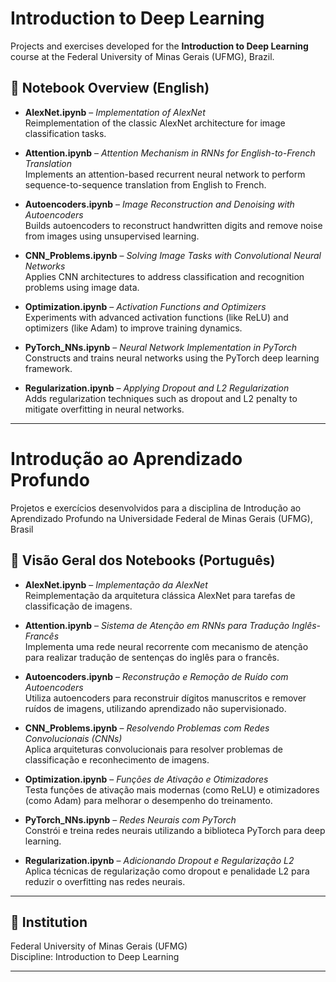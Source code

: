 # Introduction to Deep Learning

Projects and exercises developed for the **Introduction to Deep Learning** course at the Federal University of Minas Gerais (UFMG), Brazil.

## 📁 Notebook Overview (English)

- **AlexNet.ipynb** – *Implementation of AlexNet*  
  Reimplementation of the classic AlexNet architecture for image classification tasks.

- **Attention.ipynb** – *Attention Mechanism in RNNs for English-to-French Translation*  
  Implements an attention-based recurrent neural network to perform sequence-to-sequence translation from English to French.

- **Autoencoders.ipynb** – *Image Reconstruction and Denoising with Autoencoders*  
  Builds autoencoders to reconstruct handwritten digits and remove noise from images using unsupervised learning.

- **CNN_Problems.ipynb** – *Solving Image Tasks with Convolutional Neural Networks*  
  Applies CNN architectures to address classification and recognition problems using image data.

- **Optimization.ipynb** – *Activation Functions and Optimizers*  
  Experiments with advanced activation functions (like ReLU) and optimizers (like Adam) to improve training dynamics.

- **PyTorch_NNs.ipynb** – *Neural Network Implementation in PyTorch*  
  Constructs and trains neural networks using the PyTorch deep learning framework.

- **Regularization.ipynb** – *Applying Dropout and L2 Regularization*  
  Adds regularization techniques such as dropout and L2 penalty to mitigate overfitting in neural networks.

---
# Introdução ao Aprendizado Profundo

Projetos e exercícios desenvolvidos para a disciplina de Introdução ao Aprendizado Profundo na Universidade Federal de Minas Gerais (UFMG), Brasil

## 📁 Visão Geral dos Notebooks (Português)

- **AlexNet.ipynb** – *Implementação da AlexNet*  
  Reimplementação da arquitetura clássica AlexNet para tarefas de classificação de imagens.

- **Attention.ipynb** – *Sistema de Atenção em RNNs para Tradução Inglês-Francês*  
  Implementa uma rede neural recorrente com mecanismo de atenção para realizar tradução de sentenças do inglês para o francês.

- **Autoencoders.ipynb** – *Reconstrução e Remoção de Ruído com Autoencoders*  
  Utiliza autoencoders para reconstruir dígitos manuscritos e remover ruídos de imagens, utilizando aprendizado não supervisionado.

- **CNN_Problems.ipynb** – *Resolvendo Problemas com Redes Convolucionais (CNNs)*  
  Aplica arquiteturas convolucionais para resolver problemas de classificação e reconhecimento de imagens.

- **Optimization.ipynb** – *Funções de Ativação e Otimizadores*  
  Testa funções de ativação mais modernas (como ReLU) e otimizadores (como Adam) para melhorar o desempenho do treinamento.

- **PyTorch_NNs.ipynb** – *Redes Neurais com PyTorch*  
  Constrói e treina redes neurais utilizando a biblioteca PyTorch para deep learning.

- **Regularization.ipynb** – *Adicionando Dropout e Regularização L2*  
  Aplica técnicas de regularização como dropout e penalidade L2 para reduzir o overfitting nas redes neurais.

---

## 🏫 Institution

Federal University of Minas Gerais (UFMG)  
Discipline: Introduction to Deep Learning

---
